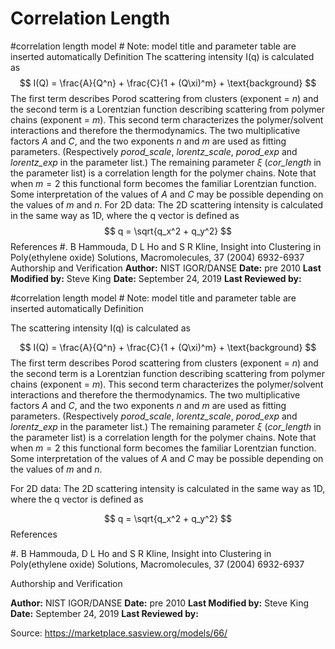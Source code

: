 # Correlation Length

#correlation length model # Note: model title and parameter table are inserted automatically Definition The scattering intensity I(q) is calculated as $$ I(Q) = \frac{A}{Q^n} + \frac{C}{1 + (Q\xi)^m} + \text{background} $$ The first term describes Porod scattering from clusters (exponent = $n$) and the second term is a Lorentzian function describing scattering from polymer chains (exponent = $m$). This second term characterizes the polymer/solvent interactions and therefore the thermodynamics. The two multiplicative factors $A$ and $C$, and the two exponents $n$ and $m$ are used as fitting parameters. (Respectively *porod_scale*, *lorentz_scale*, *porod_exp* and *lorentz_exp* in the parameter list.) The remaining parameter $\xi$ (*cor_length* in the parameter list) is a correlation length for the polymer chains. Note that when $m=2$ this functional form becomes the familiar Lorentzian function. Some interpretation of the values of $A$ and $C$ may be possible depending on the values of $m$ and $n$. For 2D data: The 2D scattering intensity is calculated in the same way as 1D, where the q vector is defined as $$  q = \sqrt{q_x^2 + q_y^2} $$ References #. B Hammouda, D L Ho and S R Kline, Insight into Clustering in    Poly(ethylene oxide) Solutions, Macromolecules, 37 (2004) 6932-6937 Authorship and Verification **Author:** NIST IGOR/DANSE **Date:** pre 2010 **Last Modified by:** Steve King **Date:** September 24, 2019 **Last Reviewed by:**

#correlation length model # Note: model title and parameter table are inserted automatically Definition

The scattering intensity I(q) is calculated as

$$ I(Q) = \frac{A}{Q^n} + \frac{C}{1 + (Q\xi)^m} + \text{background} $$ The first term describes Porod scattering from clusters (exponent = $n$) and the second term is a Lorentzian function describing scattering from polymer chains (exponent = $m$). This second term characterizes the polymer/solvent interactions and therefore the thermodynamics. The two multiplicative factors $A$ and $C$, and the two exponents $n$ and $m$ are used as fitting parameters. (Respectively *porod_scale*, *lorentz_scale*, *porod_exp* and *lorentz_exp* in the parameter list.) The remaining parameter $\xi$ (*cor_length* in the parameter list) is a correlation length for the polymer chains. Note that when $m=2$ this functional form becomes the familiar Lorentzian function. Some interpretation of the values of $A$ and $C$ may be possible depending on the values of $m$ and $n$.

For 2D data: The 2D scattering intensity is calculated in the same way as 1D, where the q vector is defined as

$$  q = \sqrt{q_x^2 + q_y^2} $$ References

#. B Hammouda, D L Ho and S R Kline, Insight into Clustering in    Poly(ethylene oxide) Solutions, Macromolecules, 37 (2004) 6932-6937

Authorship and Verification

**Author:** NIST IGOR/DANSE **Date:** pre 2010 **Last Modified by:** Steve King **Date:** September 24, 2019 **Last Reviewed by:**

Source: https://marketplace.sasview.org/models/66/
